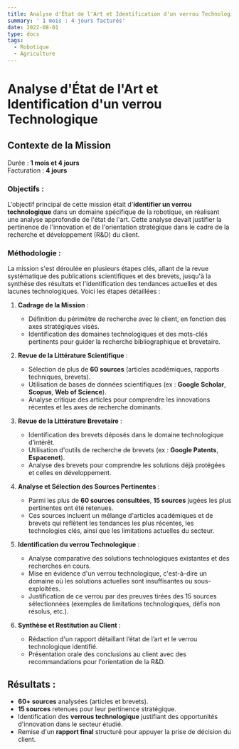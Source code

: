 ```yaml
---
title: Analyse d'État de l'Art et Identification d'un verrou Technologique
summary: ' 1 mois : 4 jours facturés'
date: 2022-08-01
type: docs
tags:
  - Robotique
  - Agriculture
---
```

# Analyse d'État de l'Art et Identification d'un verrou Technologique

## Contexte de la Mission
Durée : **1 mois et 4 jours**  
Facturation : **4 jours**

### Objectifs :
L'objectif principal de cette mission était d'**identifier un verrou technologique** dans un domaine spécifique de la robotique, en réalisant une analyse approfondie de l'état de l'art. Cette analyse devait justifier la pertinence de l'innovation et de l'orientation stratégique dans le cadre de la recherche et développement (R&D) du client.

### Méthodologie :
La mission s'est déroulée en plusieurs étapes clés, allant de la revue systématique des publications scientifiques et des brevets, jusqu'à la synthèse des résultats et l'identification des tendances actuelles et des lacunes technologiques. Voici les étapes détaillées :

1. **Cadrage de la Mission** :
   - Définition du périmètre de recherche avec le client, en fonction des axes stratégiques visés.
   - Identification des domaines technologiques et des mots-clés pertinents pour guider la recherche bibliographique et brevetaire.

2. **Revue de la Littérature Scientifique** :
   - Sélection de plus de **60 sources** (articles académiques, rapports techniques, brevets).
   - Utilisation de bases de données scientifiques (ex : **Google Scholar**, **Scopus**, **Web of Science**).
   - Analyse critique des articles pour comprendre les innovations récentes et les axes de recherche dominants.
   
3. **Revue de la Littérature Brevetaire** :
   - Identification des brevets déposés dans le domaine technologique d’intérêt.
   - Utilisation d'outils de recherche de brevets (ex : **Google Patents**, **Espacenet**).
   - Analyse des brevets pour comprendre les solutions déjà protégées et celles en développement.

4. **Analyse et Sélection des Sources Pertinentes** :
   - Parmi les plus de **60 sources consultées**, **15 sources** jugées les plus pertinentes ont été retenues.
   - Ces sources incluent un mélange d'articles académiques et de brevets qui reflètent les tendances les plus récentes, les technologies clés, ainsi que les limitations actuelles du secteur.

5. **Identification du verrou Technologique** :
   - Analyse comparative des solutions technologiques existantes et des recherches en cours.
   - Mise en évidence d'un verrou technologique, c'est-à-dire un domaine où les solutions actuelles sont insuffisantes ou sous-exploitées.
   - Justification de ce verrou par des preuves tirées des 15 sources sélectionnées (exemples de limitations technologiques, défis non résolus, etc.).

6. **Synthèse et Restitution au Client** :
   - Rédaction d'un rapport détaillant l’état de l’art et le verrou technologique identifié.
   - Présentation orale des conclusions au client avec des recommandations pour l'orientation de la R&D.
   
## Résultats :
- **60+ sources** analysées (articles et brevets).
- **15 sources** retenues pour leur pertinence stratégique.
- Identification des **verrous technologique** justifiant des opportunités d'innovation dans le secteur étudié.
- Remise d'un **rapport final** structuré pour appuyer la prise de décision du client.
